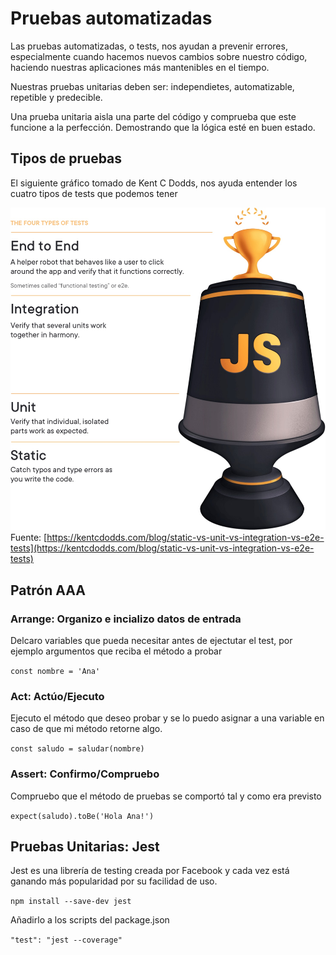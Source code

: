 # Pruebas automatizadas

Las pruebas automatizadas, o tests, nos ayudan a prevenir errores, especialmente cuando hacemos nuevos cambios sobre nuestro código, haciendo nuestras aplicaciones más mantenibles en el tiempo.

Nuestras pruebas unitarias deben ser: independietes, automatizable, repetible y predecible.

Una prueba unitaria aisla una parte del código y comprueba que este funcione a la perfección. Demostrando que la lógica esté en buen estado.

## Tipos de pruebas

El siguiente gráfico tomado de Kent C Dodds, nos ayuda entender los cuatro tipos de tests que podemos tener

![Testing trophy](imgs/trophy.jpeg)
Fuente: [https://kentcdodds.com/blog/static-vs-unit-vs-integration-vs-e2e-tests](https://kentcdodds.com/blog/static-vs-unit-vs-integration-vs-e2e-tests)

## Patrón AAA

### Arrange: Organizo e incializo datos de entrada

Delcaro variables que pueda necesitar antes de ejectutar el test, por ejemplo argumentos que reciba el método a probar

`const nombre = 'Ana'`

### Act: Actúo/Ejecuto

Ejecuto el método que deseo probar y se lo puedo asignar a una variable en caso de que mi método retorne algo.

`const saludo = saludar(nombre)`

### Assert: Confirmo/Compruebo

Compruebo que el método de pruebas se comportó tal y como era previsto

`expect(saludo).toBe('Hola Ana!')`

## Pruebas Unitarias: Jest

Jest es una librería de testing creada por Facebook y cada vez está ganando más popularidad por su facilidad de uso.

`npm install --save-dev jest`

Añadirlo a los scripts del package.json

`"test": "jest --coverage"`
